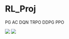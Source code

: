 # RL_Proj

PG
AC
DQN
TRPO
DDPG
PPO

<img src="https://render.githubusercontent.com/render/math?math=e^{i \pi} = -1">

<img src="https://render.githubusercontent.com/render/math?math=\frac{n!}{k!(n-k)!} = {n \choose k}">
